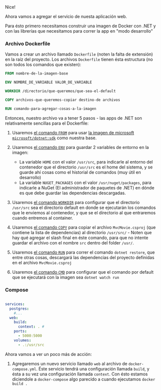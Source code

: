 Nice!

Ahora vamos a agregar el servicio de nuesta aplicación web.

Para ésto primero necesitamos construir una imagen de Docker con .NET y con las librerías que necesitamos para correr la app en "modo desarrollo"

### Archivo Dockerfile

Vamos a crear un archivo llamado `Dockerfile` (noten la falta de extensión) en la raíz del proyecto. Los archivos `Dockerfile` tienen ésta estructura (no son todos los comandos que existen):

```Dockerfile
FROM nombre-de-la-imagen-base

ENV NOMBRE_DE_VARIABLE VALOR_DE_VARIABLE

WORKDIR /directorio/que-queremos/que-sea-el-default

COPY archivos-que-queremos-copiar destino-de archivos

RUN comando-para-agregar-cosas-a-la-imagen
```

Entonces, nuestro archivo va a tener 5 pasos - las apps de .NET son relativamente sencillas para el Dockerfile:

1. Usaremos [el comando `FROM`](https://docs.docker.com/engine/reference/builder/#from) para usar [la imagen de microsoft `microsoft/dotnet:sdk`](https://hub.docker.com/_/microsoft-dotnet-core) como nuestra base.

2. Usaremos [el comando `ENV`](https://docs.docker.com/engine/reference/builder/#env) para guardar 2 variables de entorno en la imagen:
    - La variable `HOME` con el valor `/usr/src`, para indicarle al entorno del contenedor que el directorio `/usr/src` es el home del sistema, y se guarde ahí cosas como el historial de comandos (muy útil en desarrollo)
    - La variable `NUGET_PACKAGES` con el valor `/usr/nuget/packages`, para
    indicarle a NuGet (El administrador de paquetes de .NET) en dónde es que debe guardar las dependencias descargadas.

3. Usaremos [el comando `WORKDIR`](https://docs.docker.com/engine/reference/builder/#workdir) para configurar que el directorio `/usr/src` sea el directorio default en donde se ejecutarán los comandos que le enviemos al contenedor, y que se el directorio al que entraremos cuando entremos al container.

4. Usaremos [el comando `COPY`](https://docs.docker.com/engine/reference/builder/#copy) para copiar el archivo `MvcMovie.csproj` (que contiene la lista de dependencias) al directorio `/usr/src/` - Noten que hay qué agregar el slash final en éste comando, para que no intente guardar el archivo con el nombre `src` dentro del folder `/usr/`.

5. Usaremos [el comando `RUN`](https://docs.docker.com/engine/reference/builder/#run) para correr el comando `dotnet restore`, que entre otras cosas, descargará las dependencias del proyecto definidas en el archivo `MvcMovie.csproj`

6. Usaremos [el comando `CMD`](https://docs.docker.com/engine/reference/builder/#cmd) para configurar que el comando por default que se ejecutará con la imagen sea `dotnet watch run`

### Compose

```yaml

services:
  postgres:
    #...
  web:
    build:
      context: . #
    ports:
      - 5000:5000
    volumes:
      - .:/usr/src
```

Ahora vamos a ver un poco más de acción:

1. Agregaremos un nuevo servicio llamado `web` al archivo de `docker-compose.yml`. Éste servicio tendrá una configuración llamada `build`, y ésta a su vez una configuración llamada `context`. Con ésto estamos diciendole a `docker-compose` algo parecido a cuando ejecutamos `docker build .`
